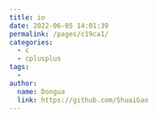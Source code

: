 ```yaml
---
title: io
date: 2022-06-05 14:01:39
permalink: /pages/c19ca1/
categories:
  - c
  - cplusplus
tags:
  - 
author: 
  name: Dongua
  link: https://github.com/ShuaiGao
---
```

